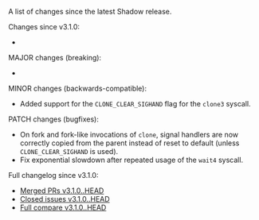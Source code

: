 A list of changes since the latest Shadow release.

Changes since v3.1.0:

*

MAJOR changes (breaking):

*

MINOR changes (backwards-compatible):

* Added support for the `CLONE_CLEAR_SIGHAND` flag for the `clone3` syscall.

PATCH changes (bugfixes):

* On fork and fork-like invocations of `clone`, signal handlers are now correctly copied
from the parent instead of reset to default (unless `CLONE_CLEAR_SIGHAND` is used).
* Fix exponential slowdown after repeated usage of the `wait4` syscall.

Full changelog since v3.1.0:

- [Merged PRs v3.1.0..HEAD](https://github.com/shadow/shadow/pulls?q=is%3Apr+merged%3A2023-12-30T20%3A30-0400..2033-12-30T20%3A30-0400)
- [Closed issues v3.1.0..HEAD](https://github.com/shadow/shadow/issues?q=is%3Aissue+closed%3A2023-12-30T20%3A30-0400..2033-12-30T20%3A30-0400)
- [Full compare v3.1.0..HEAD](https://github.com/shadow/shadow/compare/v3.1.0...HEAD)
